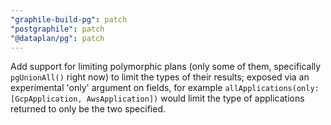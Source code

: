 ```yaml
---
"graphile-build-pg": patch
"postgraphile": patch
"@dataplan/pg": patch
---
```


Add support for limiting polymorphic plans (only some of them, specifically
`pgUnionAll()` right now) to limit the types of their results; exposed via an
experimental 'only' argument on fields, for example
`allApplications(only: [GcpApplication, AwsApplication])` would limit the type
of applications returned to only be the two specified.
